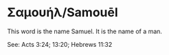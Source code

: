 # Σαμουήλ/Samouēl
This word is the name Samuel. It is the name of a man.

See: Acts 3:24; 13:20; Hebrews 11:32
